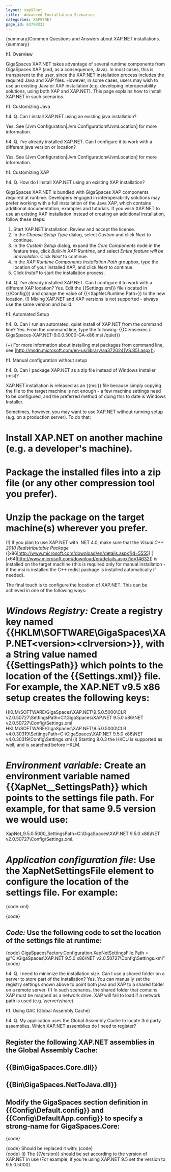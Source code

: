 ```yaml
---
layout: xap97net
title:  Advanced Installation Scenarios
categories: XAP97NET
page_id: 63799333
---
```


{summary}Common Questions and Answers about XAP.NET installations.{summary}

h1. Overview

GigaSpaces XAP.NET takes advantage of several runtime components from GigaSpaces XAP (and, as a consequence, Java). In most cases, this is transparent to the user, since the XAP.NET installation process includes the required Java and XAP files. However, in some cases, users may wish to use an existing Java or XAP installation (e.g. developing interoperability solutions, using both XAP and XAP.NET). This page explains how to install XAP.NET in such scenarios.

h1. Customizing Java

h4. Q. Can I install XAP.NET using an existing java installation?

Yes. See [Jvm Configuration|Jvm Configuration#JvmLocation] for more information.

h4. Q. I've already installed XAP.NET. Can I configure it to work with a different java version or location?

Yes. See [Jvm Configuration|Jvm Configuration#JvmLocation] for more information.

h1. Customizing XAP

h4. Q. How do I install XAP.NET using an existing XAP installation?

GigaSpaces XAP.NET is bundled with GigaSpaces XAP components required at runtime. Developers engaged in interoperability solutions may prefer working with a full installation of the Java XAP, which contains additional documentation, examples and tutorials.
If you wish XAP.NET to use an existing XAP installation instead of creating an additional installation, follow these steps:

1. Start XAP.NET installation. Review and accept the license.
2. In the *Choose Setup Type* dialog, select *Custom* and click *Next* to continue.
3. In the *Custom Setup* dialog, expand the *Core Components* node in the feature tree, click *Built-in XAP Runtime*, and select *Entire feature will be unavailable*. Click *Next* to continue.
4. In the *XAP Runtime Components Installation Path* groupbox, type the location of your installed XAP, and click *Next* to continue.
5. Click *Install* to start the installation process.

h4. Q. I've already installed XAP.NET. Can I configure it to work with a different XAP location?
Yes. Edit the {{Settings.xml}} file (located in {{<ProductRoot>\Config}}) and change the value of {{<XapNet.Runtime.Path>}} to the new location.
(!) Mixing XAP.NET and XAP versions is not supported - always use the same version and build.

h1. Automated Setup

h4. Q. Can I run an automated, quiet install of XAP.NET from the command line?
Yes. From the command line, type the following:
{{C:\>msiexec /i GigaSpaces-XAP.NET-9.0.0.5000-GA-x86.msi /quiet}}

(+) For more information about installing msi packages from command line, see [http://msdn.microsoft.com/en-us/library/aa372024(VS.85).aspx]).

h1. Manual configuration without setup

h4. Q. Can I package XAP.NET as a zip file instead of Windows Installer (msi)?

XAP.NET installation is released as an {{msi}} file because simply copying the file to the target machine is not enough - a few machine settings need to be configured, and the preferred method of doing this to date is Windows Installer.

Sometimes, however, you may want to use XAP.NET without running setup (e.g. on a production server).
To do that:
# Install XAP.NET on another machine (e.g. a developer's machine).
# Package the installed files into a zip file (or any other compression tool you prefer).
# Unzip the package on the target machine(s) wherever you prefer.

(!) If you plan to use XAP.NET with .NET 4.0, make sure that the *Visual C++ 2010 Redistributable Package* ([x86|http://www.microsoft.com/download/en/details.aspx?id=5555] | [x64|http://www.microsoft.com/download/en/details.aspx?id=14632]) is installed on the target machine (this is required only for manual installation - if the msi is installed the C++ redist package is installed automatically if needed).

The final touch is to configure the location of XAP.NET. This can be achieved in one of the following ways:
# *Windows Registry:* Create a registry key named {{HKLM\SOFTWARE\GigaSpaces\XAP.NET\<version>\<clrversion>}}, with a String value named {{SettingsPath}} which points to the location of the {{Settings.xml}} file. For example, the XAP.NET v9.5 x86 setup creates the following keys:
HKLM\SOFTWARE\GigaSpaces\XAP.NET\9.5.0.5000\CLR v2.0.50727\SettingsPath=C:\GigaSpaces\XAP.NET 9.5.0 x86\NET v2.0.50727\Config\Settings.xml
HKLM\SOFTWARE\GigaSpaces\XAP.NET\9.5.0.5000\CLR v4.0.30319\SettingsPath=C:\GigaSpaces\XAP.NET 9.5.0 x86\NET v4.0.30319\Config\Settings.xml
(i) Starting 8.0.3 the HKCU is supported as well, and is searched before HKLM.
# *Environment variable:* Create an environment variable named {{XapNet_<version>_SettingsPath}} which points to the settings file path. For example, for that same 9.5 version we would use:
XapNet_9.5.0.5000_SettingsPath=C:\GigaSpaces\XAP.NET 9.5.0 x86\NET v2.0.50727\Config\Settings.xml.
# *Application configuration file*: Use the XapNetSettingsFile element to configure the location of the settings file. For example:
{code:xml}
<configuration>
    <configSections>
        <section name="GigaSpaces" type="GigaSpaces.Core.Configuration.GigaSpacesCoreConfiguration, GigaSpaces.Core"/>
    </configSections>
    <GigaSpaces>
        <XapNetSettingsFile Path="C:\GigaSpaces\XAP.NET 9.5.0 x86\NET v2.0.50727\Config\Settings.xml"/>
    </GigaSpaces>
</configuration>{code}
# *Code:* Use the following code to set the location of the settings file at runtime:
{code}
    GigaSpacesFactory.Configuration.XapNetSettingsFile.Path = @"C:\GigaSpaces\XAP.NET 9.5.0 x86\NET v2.0.50727\Config\Settings.xml"
{code}

h4. Q. I need to minimize the installation size. Can I use a shared folder on a server to store part of the installation?
Yes. You can manually set the registry settings shown above to point both java and XAP to a shared folder on a remote server.
(!) In such scenarios, the shared folder that contains XAP must be mapped as a network drive. XAP will fail to load if a network path is used (e.g. \\server\share).

h1. Using GAC (Global Assembly Cache)

h4. Q. My application uses the Global Assembly Cache to locate 3rd party assemblies. Which XAP.NET assemblies do I need to register?
# Register the following XAP.NET assemblies in the Global Assembly Cache:
## {{Bin\GigaSpaces.Core.dll}}
## {{Bin\GigaSpaces.NetToJava.dll}}
# Modify the GigaSpaces section definition in {{Config\Default.config}} and {{Config\DefaultApp.config}} to specify a strong-name for GigaSpaces.Core:
{code}
<section name="GigaSpaces" type="GigaSpaces.Core.Configuration.GigaSpacesCoreConfiguration, GigaSpaces.Core"/>
{code}
Should be replaced it with:
{code}
<section name="GigaSpaces" type="GigaSpaces.Core.Configuration.GigaSpacesCoreConfiguration, GigaSpaces.Core, Version=9.5.0.5000, Culture=neutral, PublicKeyToken=94297b57ee0e4ad5"/>
{code}
(i) The {{Version}} should be set according to the version of XAP.NET in use (For example, if you're using XAP.NET 9.5 set the version to 9.5.0.5000).
